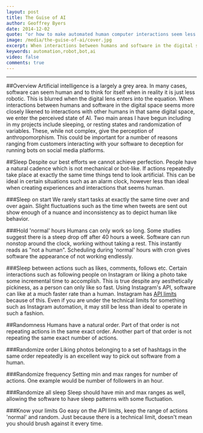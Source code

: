 ```yaml
---
layout: post
title: The Guise of AI
author: Geoffrey Byers
date: 2014-12-02
quote: "or how to make automated human computer interactions seem less mechanical and more human"
image: /media/the-guise-of-ai/cover.jpg
excerpt: When interactions between humans and software in the digital space seems more closely likened to interactions with other humans in that same digital space, we enter the perceived state of AI.
keywords: automation,robot,bot,ai
video: false
comments: true
---
```


***
##Overview
Artificial intelligence is a largely a grey area.  In many cases, software can seem human and to think for itself when in reality it is just less robotic.  This is blurred when the digital lens enters into the equation.  When interactions between humans and software in the digital space seems more closely likened to interactions with other humans in that same digital space, we enter the perceived state of AI.  Two main areas I have begun including in my projects include sleeping, or resting states and randomization of variables.  These, while not complex, give the perception of anthropomorphism.  This could be important for a number of reasons ranging from customers interacting with your software to deception for running bots on social media platforms.

##Sleep
Despite our best efforts we cannot achieve perfection.  People have a natural cadence which is not mechanical or bot-like.  If actions repeatedly take place at exactly the same time things tend to look artificial.  This can be ideal in certain situations such as an alarm clock, however less than ideal when creating experiences and interactions that seems human.

###Sleep on start
We rarely start tasks at exactly the same time over and over again.  Slight fluctuations such as the time when tweets are sent out show enough of a nuance and inconsistency as to depict human like behavior.

###Hold 'normal' hours
Humans can only work so long.  Some studies suggest there is a steep drop off after 40 hours a week.  Software can run nonstop around the clock, working without taking a rest.  This instantly reads as "not a human".  Scheduling during 'normal' hours with cron gives software the appearance of not working endlessly.

###Sleep between actions such as likes, comments, follows etc.
Certain interactions such as following people on Instagram or liking a photo take some incremental time to accomplish.  This is true despite any aesthetically pickiness, as a person can only like so fast.  Using Instagram's API, software can like at a much faster rate than a human.  Instagram has [API limits](http://instagram.com/developer/limits/#) because of this.  Even if you are under the technical limits for something such as Instagram automation, it may still be less than ideal to operate in such a fashion.

##Randomness
Humans have a natural order.  Part of that order is not repeating actions in the same exact order.  Another part of that order is not repeating the same exact number of actions.

###Randomize order
Liking photos belonging to a set of hashtags in the same order repeatedly is an excellent way to pick out software from a human.

###Randomize frequency
Setting min and max ranges for number of actions.  One example would be number of followers in an hour. 

###Randomize all sleep
Sleep should have min and max ranges as well, allowing the software to have sleep patterns with some fluctuation.

###Know your limits
Go easy on the API limits, keep the range of actions 'normal' and random.  Just because there is a technical limit, doesn't mean you should brush against it every time.  